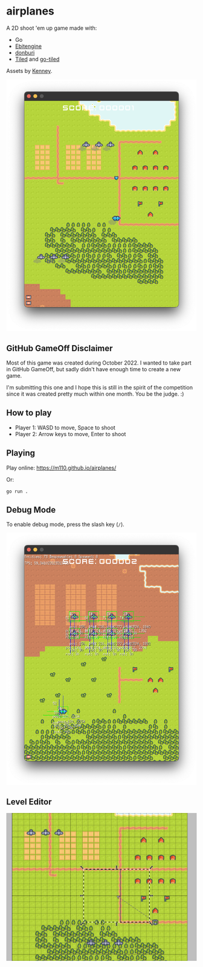 # airplanes

A 2D shoot 'em up game made with:

* Go
* [Ebitengine](https://github.com/hajimehoshi/ebiten)
* [donburi](https://github.com/yohamta/donburi)
* [Tiled](https://www.mapeditor.org/) and [go-tiled](https://github.com/lafriks/go-tiled)

Assets by [Kenney](https://kenney.nl).

![](docs/screenshot.png)

## GitHub GameOff Disclaimer

Most of this game was created during October 2022. I wanted to take part in GitHub GameOff,
but sadly didn't have enough time to create a new game.

I'm submitting this one and I hope this is still in the spirit of the competition since it was created pretty much within one month.
You be the judge. :)

## How to play

* Player 1: WASD to move, Space to shoot
* Player 2: Arrow keys to move, Enter to shoot

## Playing

Play online: https://m110.github.io/airplanes/

Or:

```
go run .
```

## Debug Mode

To enable debug mode, press the slash key (`/`).

![](docs/debug.png)

## Level Editor

![](docs/editor.png)
